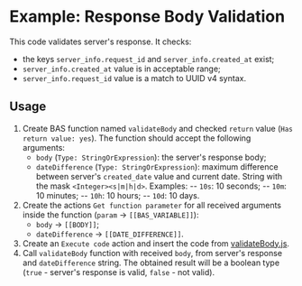 # Example: Response Body Validation

This code validates server's response. It checks:
- the keys `server_info.request_id` and `server_info.created_at` exist;
- `server_info.created_at` value is in acceptable range;
- `server_info.request_id` value is a match to UUID v4 syntax.

## Usage
1. Create BAS function named `validateBody` and checked `return` value (`Has return value: yes`). The function should accept the following arguments:
    - `body` (`Type: StringOrExpression`): the server's response body;
    - `dateDifference` (`Type: StringOrExpression`): maximum difference between server's `created_date` value and current date. String with the mask `<Integer><s|m|h|d>`. Examples:
        -- `10s`: 10 seconds;
        -- `10m`: 10 minutes;
        -- `10h`: 10 hours;
        -- `10d`: 10 days.
2. Create the actions `Get function parameter` for all received arguments inside the function (`param` -> `[[BAS_VARIABLE]]`):
    - `body` -> `[[BODY]]`;
    - `dateDifference` -> `[[DATE_DIFFERENCE]]`.
3. Create an `Execute code` action and insert the code from [validateBody.js](validateBody.js).
4. Call `validateBody` function with received `body`, from server's response and `dateDifference` string. The obtained result will be a boolean type (`true` - server's response is valid, `false` - not valid).

